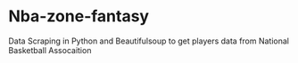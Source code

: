 # Nba-zone-fantasy
Data Scraping in Python and Beautifulsoup to get players data from National Basketball Assocaition 
